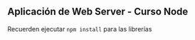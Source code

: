 ## Aplicación de Web Server - Curso Node


Recuerden ejecutar ```npm install``` para las librerías


